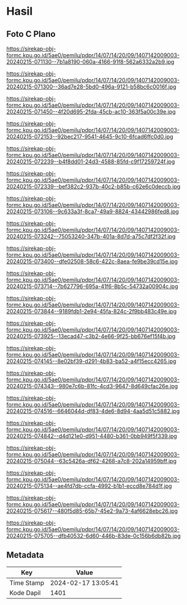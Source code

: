 # Hasil

## Foto C Plano

https://sirekap-obj-formc.kpu.go.id/5ae0/pemilu/pdpr/14/07/14/20/09/1407142009003-20240215-071130--7b1a8190-060a-4166-91f8-562a6332a2b9.jpg

https://sirekap-obj-formc.kpu.go.id/5ae0/pemilu/pdpr/14/07/14/20/09/1407142009003-20240215-071300--36ad7e28-5bd0-496a-9121-b58bc6c0016f.jpg

https://sirekap-obj-formc.kpu.go.id/5ae0/pemilu/pdpr/14/07/14/20/09/1407142009003-20240215-071450--4f20d695-2fda-45cb-ac10-363f5a00c39e.jpg

https://sirekap-obj-formc.kpu.go.id/5ae0/pemilu/pdpr/14/07/14/20/09/1407142009003-20240215-072153--92bec217-9541-4645-9c10-6fcad6ffc0d0.jpg

https://sirekap-obj-formc.kpu.go.id/5ae0/pemilu/pdpr/14/07/14/20/09/1407142009003-20240215-072239--b4f8dd01-24d3-4588-85fd-c9f17259724f.jpg

https://sirekap-obj-formc.kpu.go.id/5ae0/pemilu/pdpr/14/07/14/20/09/1407142009003-20240215-072339--bef382c2-937b-40c2-b85b-c62e6c0deccb.jpg

https://sirekap-obj-formc.kpu.go.id/5ae0/pemilu/pdpr/14/07/14/20/09/1407142009003-20240215-073106--9c633a3f-8ca7-49a9-8824-43442986fed8.jpg

https://sirekap-obj-formc.kpu.go.id/5ae0/pemilu/pdpr/14/07/14/20/09/1407142009003-20240215-073242--75053240-347b-401a-8d7d-a75c7df2f32f.jpg

https://sirekap-obj-formc.kpu.go.id/5ae0/pemilu/pdpr/14/07/14/20/09/1407142009003-20240215-073400--dfe02508-58c6-422c-8aea-fe9be39cd15e.jpg

https://sirekap-obj-formc.kpu.go.id/5ae0/pemilu/pdpr/14/07/14/20/09/1407142009003-20240215-073714--7b627796-695a-41f6-8b5c-54732a00904c.jpg

https://sirekap-obj-formc.kpu.go.id/5ae0/pemilu/pdpr/14/07/14/20/09/1407142009003-20240215-073844--9189fdb1-2e94-45fa-824c-2f9bb483c49e.jpg

https://sirekap-obj-formc.kpu.go.id/5ae0/pemilu/pdpr/14/07/14/20/09/1407142009003-20240215-073925--13ecad47-c3b2-4e66-9f25-bb676ef15f4b.jpg

https://sirekap-obj-formc.kpu.go.id/5ae0/pemilu/pdpr/14/07/14/20/09/1407142009003-20240215-074145--8e02bf39-d291-4b83-ba52-a4f15ecc4265.jpg

https://sirekap-obj-formc.kpu.go.id/5ae0/pemilu/pdpr/14/07/14/20/09/1407142009003-20240215-074343--980e7c6b-81fc-4cd3-9647-8d649cfac26e.jpg

https://sirekap-obj-formc.kpu.go.id/5ae0/pemilu/pdpr/14/07/14/20/09/1407142009003-20240215-074516--6646044d-df83-4de6-8d94-4aa5d51c5882.jpg

https://sirekap-obj-formc.kpu.go.id/5ae0/pemilu/pdpr/14/07/14/20/09/1407142009003-20240215-074842--d4d121e0-d951-4480-b361-0bb949f5f339.jpg

https://sirekap-obj-formc.kpu.go.id/5ae0/pemilu/pdpr/14/07/14/20/09/1407142009003-20240215-075044--63c5426a-df62-4268-a7c8-202a14959bff.jpg

https://sirekap-obj-formc.kpu.go.id/5ae0/pemilu/pdpr/14/07/14/20/09/1407142009003-20240215-075134--ae4fd7db-ccfa-4992-b1b1-eccd8e784d1f.jpg

https://sirekap-obj-formc.kpu.go.id/5ae0/pemilu/pdpr/14/07/14/20/09/1407142009003-20240215-075617--480f5d85-65b7-45e2-9a73-4af6628ebc26.jpg

https://sirekap-obj-formc.kpu.go.id/5ae0/pemilu/pdpr/14/07/14/20/09/1407142009003-20240215-075705--dfb40532-6d60-446b-83de-0c156b6db82b.jpg


## Metadata

| Key        | Value               |
| ---------- | ------------------- |
| Time Stamp | 2024-02-17 13:05:41 |
| Kode Dapil | 1401                |



